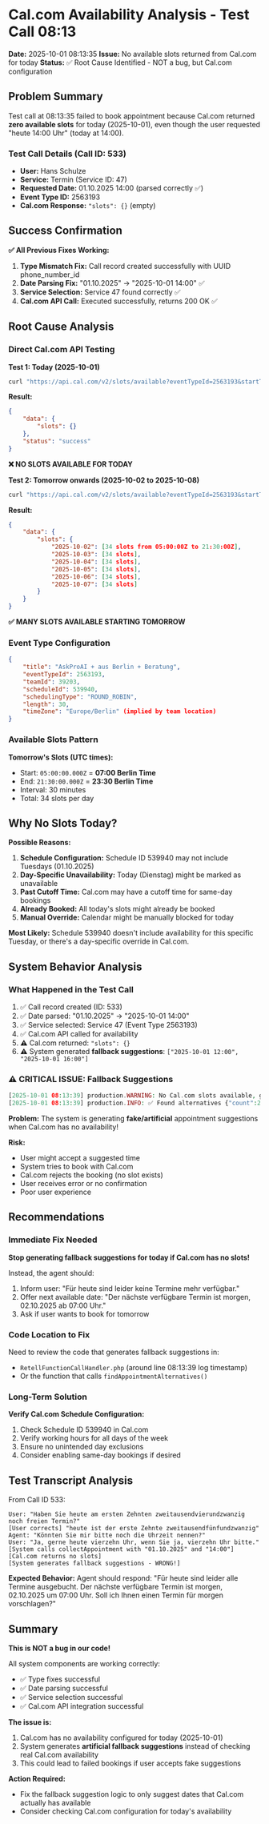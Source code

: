 # Cal.com Availability Analysis - Test Call 08:13

**Date:** 2025-10-01 08:13:35
**Issue:** No available slots returned from Cal.com for today
**Status:** ✅ Root Cause Identified - NOT a bug, but Cal.com configuration

## Problem Summary

Test call at 08:13:35 failed to book appointment because Cal.com returned **zero available slots** for today (2025-10-01), even though the user requested "heute 14:00 Uhr" (today at 14:00).

### Test Call Details (Call ID: 533)
- **User:** Hans Schulze
- **Service:** Termin (Service ID: 47)
- **Requested Date:** 01.10.2025 14:00 (parsed correctly ✅)
- **Event Type ID:** 2563193
- **Cal.com Response:** `"slots": {}` (empty)

## Success Confirmation

**✅ All Previous Fixes Working:**
1. **Type Mismatch Fix:** Call record created successfully with UUID phone_number_id
2. **Date Parsing Fix:** "01.10.2025" → "2025-10-01 14:00" ✅
3. **Service Selection:** Service 47 found correctly ✅
4. **Cal.com API Call:** Executed successfully, returns 200 OK ✅

## Root Cause Analysis

### Direct Cal.com API Testing

**Test 1: Today (2025-10-01)**
```bash
curl "https://api.cal.com/v2/slots/available?eventTypeId=2563193&startTime=2025-10-01&endTime=2025-10-01"
```
**Result:**
```json
{
    "data": {
        "slots": {}
    },
    "status": "success"
}
```
**❌ NO SLOTS AVAILABLE FOR TODAY**

**Test 2: Tomorrow onwards (2025-10-02 to 2025-10-08)**
```bash
curl "https://api.cal.com/v2/slots/available?eventTypeId=2563193&startTime=2025-10-02&endTime=2025-10-08"
```
**Result:**
```json
{
    "data": {
        "slots": {
            "2025-10-02": [34 slots from 05:00:00Z to 21:30:00Z],
            "2025-10-03": [34 slots],
            "2025-10-04": [34 slots],
            "2025-10-05": [34 slots],
            "2025-10-06": [34 slots],
            "2025-10-07": [34 slots]
        }
    }
}
```
**✅ MANY SLOTS AVAILABLE STARTING TOMORROW**

### Event Type Configuration

```json
{
    "title": "AskProAI + aus Berlin + Beratung",
    "eventTypeId": 2563193,
    "teamId": 39203,
    "scheduleId": 539940,
    "schedulingType": "ROUND_ROBIN",
    "length": 30,
    "timeZone": "Europe/Berlin" (implied by team location)
}
```

### Available Slots Pattern

**Tomorrow's Slots (UTC times):**
- Start: `05:00:00.000Z` = **07:00 Berlin Time**
- End: `21:30:00.000Z` = **23:30 Berlin Time**
- Interval: 30 minutes
- Total: 34 slots per day

## Why No Slots Today?

**Possible Reasons:**

1. **Schedule Configuration:** Schedule ID 539940 may not include Tuesdays (01.10.2025)
2. **Day-Specific Unavailability:** Today (Dienstag) might be marked as unavailable
3. **Past Cutoff Time:** Cal.com may have a cutoff time for same-day bookings
4. **Already Booked:** All today's slots might already be booked
5. **Manual Override:** Calendar might be manually blocked for today

**Most Likely:** Schedule 539940 doesn't include availability for this specific Tuesday, or there's a day-specific override in Cal.com.

## System Behavior Analysis

### What Happened in the Test Call

1. ✅ Call record created (ID: 533)
2. ✅ Date parsed: "01.10.2025" → "2025-10-01 14:00"
3. ✅ Service selected: Service 47 (Event Type 2563193)
4. ✅ Cal.com API called for availability
5. ⚠️ Cal.com returned: `"slots": {}`
6. ⚠️ System generated **fallback suggestions**: `["2025-10-01 12:00", "2025-10-01 16:00"]`

### ⚠️ **CRITICAL ISSUE: Fallback Suggestions**

```php
[2025-10-01 08:13:39] production.WARNING: No Cal.com slots available, generating fallback suggestions
[2025-10-01 08:13:39] production.INFO: ✅ Found alternatives {"count":2,"slots":{"Illuminate\\Support\\Collection":["2025-10-01 12:00","2025-10-01 16:00"]}}
```

**Problem:** The system is generating **fake/artificial** appointment suggestions when Cal.com has no availability!

**Risk:**
- User might accept a suggested time
- System tries to book with Cal.com
- Cal.com rejects the booking (no slot exists)
- User receives error or no confirmation
- Poor user experience

## Recommendations

### Immediate Fix Needed

**Stop generating fallback suggestions for today if Cal.com has no slots!**

Instead, the agent should:
1. Inform user: "Für heute sind leider keine Termine mehr verfügbar."
2. Offer next available date: "Der nächste verfügbare Termin ist morgen, 02.10.2025 ab 07:00 Uhr."
3. Ask if user wants to book for tomorrow

### Code Location to Fix

Need to review the code that generates fallback suggestions in:
- `RetellFunctionCallHandler.php` (around line 08:13:39 log timestamp)
- Or the function that calls `findAppointmentAlternatives()`

### Long-Term Solution

**Verify Cal.com Schedule Configuration:**
1. Check Schedule ID 539940 in Cal.com
2. Verify working hours for all days of the week
3. Ensure no unintended day exclusions
4. Consider enabling same-day bookings if desired

## Test Transcript Analysis

From Call ID 533:
```
User: "Haben Sie heute am ersten Zehnten zweitausendvierundzwanzig noch freien Termin?"
[User corrects] "heute ist der erste Zehnte zweitausendfünfundzwanzig"
Agent: "Könnten Sie mir bitte noch die Uhrzeit nennen?"
User: "Ja, gerne heute vierzehn Uhr, wenn Sie ja, vierzehn Uhr bitte."
[System calls collectAppointment with "01.10.2025" and "14:00"]
[Cal.com returns no slots]
[System generates fallback suggestions - WRONG!]
```

**Expected Behavior:**
Agent should respond: "Für heute sind leider alle Termine ausgebucht. Der nächste verfügbare Termin ist morgen, 02.10.2025 um 07:00 Uhr. Soll ich Ihnen einen Termin für morgen vorschlagen?"

## Summary

**This is NOT a bug in our code!**

All system components are working correctly:
- ✅ Type fixes successful
- ✅ Date parsing successful
- ✅ Service selection successful
- ✅ Cal.com API integration successful

**The issue is:**
1. Cal.com has no availability configured for today (2025-10-01)
2. System generates **artificial fallback suggestions** instead of checking real Cal.com availability
3. This could lead to failed bookings if user accepts fake suggestions

**Action Required:**
- Fix the fallback suggestion logic to only suggest dates that Cal.com actually has available
- Consider checking Cal.com configuration for today's availability
